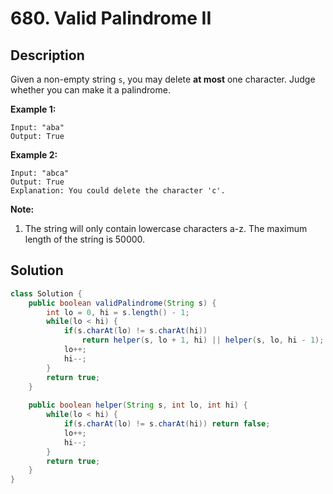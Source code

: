 # 680. Valid Palindrome II

## Description

Given a non-empty string `s`, you may delete **at most** one character. Judge whether you can make it a palindrome.

**Example 1:**

```
Input: "aba"
Output: True
```

**Example 2:**

```
Input: "abca"
Output: True
Explanation: You could delete the character 'c'.
```

**Note:**

1. The string will only contain lowercase characters a-z. The maximum length of the string is 50000.

## Solution

```java
class Solution {
    public boolean validPalindrome(String s) {
        int lo = 0, hi = s.length() - 1;
        while(lo < hi) {
            if(s.charAt(lo) != s.charAt(hi)) 
                return helper(s, lo + 1, hi) || helper(s, lo, hi - 1);
            lo++;
            hi--;
        }
        return true;
    }
    
    public boolean helper(String s, int lo, int hi) {
        while(lo < hi) {
            if(s.charAt(lo) != s.charAt(hi)) return false;
            lo++;
            hi--;
        }
        return true;
    } 
}
```


